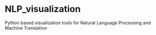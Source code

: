 # NLP_visualization
Python based visualization tools for Natural Language Processing and Machine Translation
